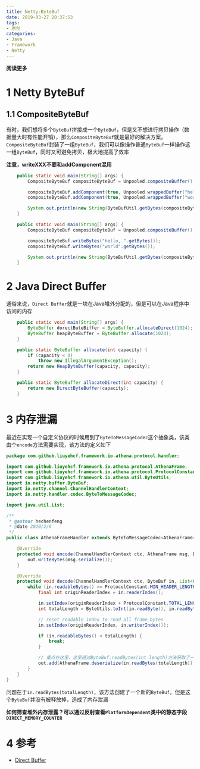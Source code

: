 ```yaml
---
title: Netty-ByteBuf
date: 2019-03-27 20:37:53
tags: 
- 原创
categories: 
- Java
- Framework
- Netty
---
```


__阅读更多__

<!--more-->

# 1 Netty ByteBuf

## 1.1 CompositeByteBuf

有时，我们想将多个`ByteBuf`拼接成一个`ByteBuf`，但是又不想进行拷贝操作（数据量大时有性能开销），那么`CompositeByteBuf`就是最好的解决方案。`CompositeByteBuf`封装了一组`ByteBuf`，我们可以像操作普通`ByteBuf`一样操作这一组`ByteBuf`，同时又可避免拷贝，极大地提高了效率

__注意，writeXXX不要和addComponent混用__

```java
    public static void main(String[] args) {
        CompositeByteBuf compositeByteBuf = Unpooled.compositeBuffer();

        compositeByteBuf.addComponent(true, Unpooled.wrappedBuffer("hello, ".getBytes()));
        compositeByteBuf.addComponent(true, Unpooled.wrappedBuffer("world".getBytes()));

        System.out.println(new String(ByteBufUtil.getBytes(compositeByteBuf)));
    }
```

```java
    public static void main(String[] args) {
        CompositeByteBuf compositeByteBuf = Unpooled.compositeBuffer();

        compositeByteBuf.writeBytes("hello, ".getBytes());
        compositeByteBuf.writeBytes("world".getBytes());

        System.out.println(new String(ByteBufUtil.getBytes(compositeByteBuf)));
    }
```

# 2 Java Direct Buffer

通俗来说，`Direct Buffer`就是一块在Java堆外分配的，但是可以在Java程序中访问的内存

```java
    public static void main(String[] args) {
        ByteBuffer dorectButeBiffer = ByteBuffer.allocateDirect(1024);
        ByteBuffer heapByteBuffer = ByteBuffer.allocate(1024);
    }

    public static ByteBuffer allocate(int capacity) {
        if (capacity < 0)
            throw new IllegalArgumentException();
        return new HeapByteBuffer(capacity, capacity);
    }

    public static ByteBuffer allocateDirect(int capacity) {
        return new DirectByteBuffer(capacity);
    }
```

# 3 内存泄漏

最近在实现一个自定义协议的时候用到了`ByteToMessageCodec`这个抽象类，该类由个`encode`方法需要实现，该方法的定义如下

```java
package com.github.liuyehcf.framework.io.athena.protocol.handler;

import com.github.liuyehcf.framework.io.athena.protocol.AthenaFrame;
import com.github.liuyehcf.framework.io.athena.protocol.ProtocolConstant;
import com.github.liuyehcf.framework.io.athena.util.ByteUtils;
import io.netty.buffer.ByteBuf;
import io.netty.channel.ChannelHandlerContext;
import io.netty.handler.codec.ByteToMessageCodec;

import java.util.List;

/**
 * @author hechenfeng
 * @date 2020/2/6
 */
public class AthenaFrameHandler extends ByteToMessageCodec<AthenaFrame> {

    @Override
    protected void encode(ChannelHandlerContext ctx, AthenaFrame msg, ByteBuf out) {
        out.writeBytes(msg.serialize());
    }

    @Override
    protected void decode(ChannelHandlerContext ctx, ByteBuf in, List<Object> out) {
        while (in.readableBytes() >= ProtocolConstant.MIN_HEADER_LENGTH) {
            final int originReaderIndex = in.readerIndex();

            in.setIndex(originReaderIndex + ProtocolConstant.TOTAL_LENGTH_OFFSET, in.writerIndex());
            int totalLength = ByteUtils.toInt(in.readByte(), in.readByte());

            // reset readable index to read all frame bytes
            in.setIndex(originReaderIndex, in.writerIndex());

            if (in.readableBytes() < totalLength) {
                break;
            }

            // 重点在这里，这里通过ByteBuf.readBytes(int length)方法获取了一个新的ByteBuf
            out.add(AthenaFrame.deserialize(in.readBytes(totalLength)));
        }
    }
}
```

问题在于`in.readBytes(totalLength)`，该方法创建了一个新的`ByteBuf`，但是这个`ByteBuf`并没有被释放掉，造成了内存泄漏

__如何筛查堆外内存泄露？可以通过反射查看`PlatformDependent`类中的静态字段`DIRECT_MEMORY_COUNTER`__

# 4 参考

* [Direct Buffer](https://zhuanlan.zhihu.com/p/27625923)
